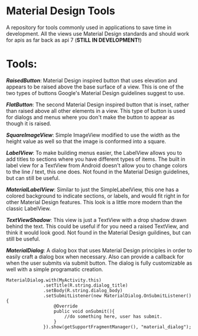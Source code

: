 # Material Design Tools
A repository for tools commonly used in applications to save time in development. All the views use Material Design standards and should work for apis as far back as api 7 (**STILL IN DEVELOPMENT!**)

# Tools:
**_RaisedButton_**: Material Design inspired button that uses elevation and appears to be raised above the base surface of a view. This is one of the two types of buttons Google's Material Design guidelines suggest to use. 

**_FlatButton_**: The second Material Design inspired button that is inset, rather than raised above all other elements in a view. This type of button is used for dialogs and menus where you don't make the button to appear as though it is raised.

**_SquareImageView_**: Simple ImageView modified to use the width as the height value as well so that the image is conformed into a square.

**_LabelView_**: To make building menus easier, the LabelView allows you to add titles to sections where you have different types of items. The built in label view for a TextView from Android doesn't allow you to change colors to the line / text, this one does. Not found in the Material Design guidelines, but can still be useful.

**_MaterialLabelView_**: Similar to just the SimpleLabelView, this one has a colored background to indicate sections, or labels, and would fit right in for other Material Design features. This look is a little more modern than the classic LabelView.

**_TextViewShadow_**: This view is just a TextView with a drop shadow drawn behind the text. This could be useful if for you need a raised TextView, and think it would look good. Not found in the Material Design guildines, but can still be useful.

**_MaterialDialog_**: A dialog box that uses Material Design principles in order to easily craft a dialog box when necessary. Also can provide a callback for when the user submits via submit button. The dialog is fully customizable as well with a simple programatic creation.

```
MaterialDialog.with(MyActivity.this)
              .setTitle(R.string.dialog_title)
              .setBody(R.string.dialog_body)
              .setSubmitListener(new MaterialDialog.OnSubmitListener(){
                  @Override
                  public void onSubmit(){
                      //do something here, user has submit.
                  }
              }).show(getSupportFragmentManager(), "material_dialog");
```
